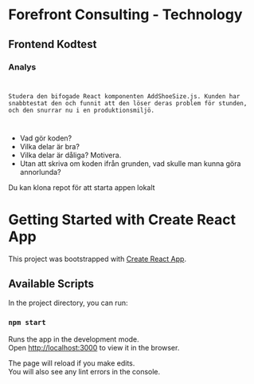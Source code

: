# Forefront Consulting - Technology
## Frontend Kodtest

### Analys
<code>
<p>Studera den bifogade React komponenten AddShoeSize.js. Kunden har snabbtestat den och funnit att den löser deras problem för stunden, och den snurrar nu i en produktionsmiljö.</p>
</code>

-	Vad gör koden?
-	Vilka delar är bra?
-	Vilka delar är dåliga? Motivera.
-	Utan att skriva om koden ifrån grunden, vad skulle man kunna göra annorlunda?

Du kan klona repot för att starta appen lokalt
# Getting Started with Create React App
This project was bootstrapped with [Create React App](https://github.com/facebook/create-react-app).
## Available Scripts

In the project directory, you can run:

### `npm start`

Runs the app in the development mode.\
Open [http://localhost:3000](http://localhost:3000) to view it in the browser.

The page will reload if you make edits.\
You will also see any lint errors in the console.